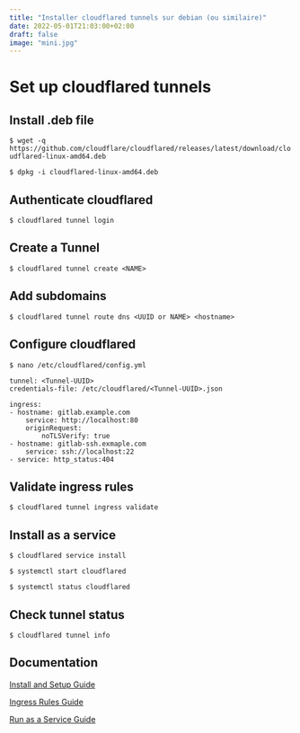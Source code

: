 ```yaml
---
title: "Installer cloudflared tunnels sur debian (ou similaire)"
date: 2022-05-01T21:03:00+02:00
draft: false
image: "mini.jpg"
---
```


# Set up cloudflared tunnels

## Install .deb file

`$ wget -q https://github.com/cloudflare/cloudflared/releases/latest/download/cloudflared-linux-amd64.deb`

`$ dpkg -i cloudflared-linux-amd64.deb`

## Authenticate cloudflared

`$ cloudflared tunnel login`

## Create a Tunnel

`$ cloudflared tunnel create <NAME>`

## Add subdomains

`$ cloudflared tunnel route dns <UUID or NAME> <hostname>`

## Configure cloudflared

`$ nano /etc/cloudflared/config.yml`

    tunnel: <Tunnel-UUID>
    credentials-file: /etc/cloudflared/<Tunnel-UUID>.json

    ingress:
    - hostname: gitlab.example.com
        service: http://localhost:80
        originRequest:
            noTLSVerify: true
    - hostname: gitlab-ssh.exmaple.com
        service: ssh://localhost:22
    - service: http_status:404

## Validate ingress rules

`$ cloudflared tunnel ingress validate`

## Install as a service

`$ cloudflared service install`

`$ systemctl start cloudflared`

`$ systemctl status cloudflared`

## Check tunnel status

`$ cloudflared tunnel info`

## Documentation

[Install and Setup Guide](https://developers.cloudflare.com/cloudflare-one/connections/connect-apps/install-and-setup/tunnel-guide/#set-up-a-tunnel-locally-cli-setup)

[Ingress Rules Guide](https://developers.cloudflare.com/cloudflare-one/connections/connect-apps/configuration/local-management/ingress/)

[Run as a Service Guide](https://developers.cloudflare.com/cloudflare-one/connections/connect-apps/run-tunnel/as-a-service/)